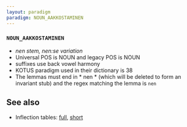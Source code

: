 ```yaml
---
layout: paradigm
paradigm: NOUN_AAKKOSTAMINEN
---
```

### ` NOUN_AAKKOSTAMINEN `

* _nen stem, nen:se variation_
* Universal POS is NOUN and legacy POS is NOUN
* suffixes use back vowel harmony
* KOTUS paradigm used in their dictionary is 38
* The lemmas must end in * nen * (which will be deleted to form an invariant stub) and the regex matching the lemma is ` nen `

## See also

* Inflection tables: [full](gen/A/aakkostaminen.html), [short](gen/A/aakkostaminen_wikt.html)

